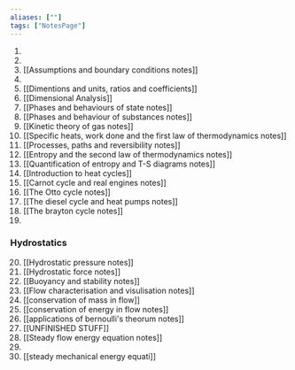 ```yaml
---
aliases: [""]
tags: ["NotesPage"]
---
```



1) 
2) 
3) [[Assumptions and boundary conditions notes]]
4) 
5) [[Dimentions and units, ratios and coefficients]]
6) [[Dimensional Analysis]]
7) [[Phases and behaviours of state notes]]
8) [[Phases and behaviour of substances notes]]
9) [[Kinetic theory of gas notes]]
10) [[Specific heats, work done and the first law of thermodynamics notes]]
11) [[Processes, paths and reversibility notes]]
12) [[Entropy and the second law of thermodynamics notes]]
13) [[Quantification of entropy and T-S diagrams notes]]
14) [[Introduction to heat cycles]]
15) [[Carnot cycle and real engines notes]]
16) [[The Otto cycle notes]]
17) [[The diesel cycle and heat pumps notes]]
18) [[The brayton cycle notes]]
19) 

### Hydrostatics
20) [[Hydrostatic pressure notes]] 
21) [[Hydrostatic force notes]]
22) [[Buoyancy and stability notes]]
23) [[Flow characterisation and visulisation notes]]
24) [[conservation of mass in flow]]
25) [[conservation of energy in flow notes]]
26) [[applications of bernoulli's theorum notes]]
27) [[UNFINISHED STUFF]]
28) [[Steady flow energy equation notes]]
29) 
30) [[steady mechanical energy equati]]
